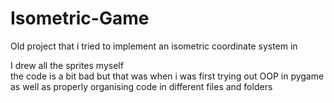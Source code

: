 # Isometric-Game
Old project that i tried to implement an isometric coordinate system in

I drew all the sprites myself<br>
the code is a bit bad but that was when i was first trying out OOP in pygame as well as properly organising code in different files and folders